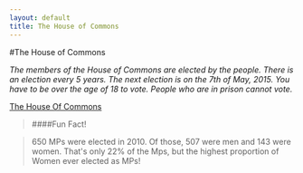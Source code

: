 ```yaml
---
layout: default
title: The House of Commons
---
```



#The House of Commons

*The members of the House of Commons are elected by the people. There is an election every 5 years. The next election is  on the 7th of May, 2015. You have to be over the age of 18 to vote. People who are in prison cannot vote.*

[The House Of Commons](http://www.youtube.com/watch?v=dS_SLF92e5A&list=PL03FFE1F0B34AA057)

>####Fun Fact!

  >650 MPs were elected in 2010.
  >Of those, 507 were men and 143 were women.
  >That's only 22% of the Mps, but the highest proportion of Women ever elected as MPs!
  
